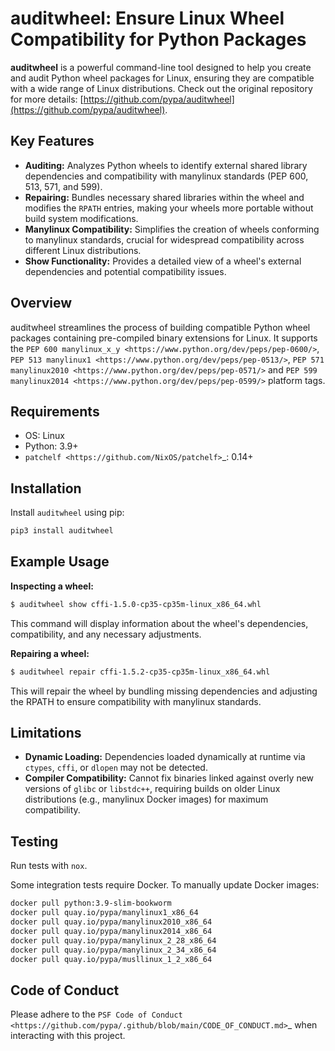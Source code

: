 # auditwheel: Ensure Linux Wheel Compatibility for Python Packages

**auditwheel** is a powerful command-line tool designed to help you create and audit Python wheel packages for Linux, ensuring they are compatible with a wide range of Linux distributions. Check out the original repository for more details: [https://github.com/pypa/auditwheel](https://github.com/pypa/auditwheel).

## Key Features

*   **Auditing:** Analyzes Python wheels to identify external shared library dependencies and compatibility with manylinux standards (PEP 600, 513, 571, and 599).
*   **Repairing:** Bundles necessary shared libraries within the wheel and modifies the `RPATH` entries, making your wheels more portable without build system modifications.
*   **Manylinux Compatibility:** Simplifies the creation of wheels conforming to manylinux standards, crucial for widespread compatibility across different Linux distributions.
*   **Show Functionality:** Provides a detailed view of a wheel's external dependencies and potential compatibility issues.

## Overview

auditwheel streamlines the process of building compatible Python wheel packages containing pre-compiled binary extensions for Linux.  It supports the `PEP 600 manylinux_x_y <https://www.python.org/dev/peps/pep-0600/>`, `PEP 513 manylinux1 <https://www.python.org/dev/peps/pep-0513/>`, `PEP 571 manylinux2010 <https://www.python.org/dev/peps/pep-0571/>` and `PEP 599 manylinux2014 <https://www.python.org/dev/peps/pep-0599/>`  platform tags.

## Requirements

*   OS: Linux
*   Python: 3.9+
*   `patchelf <https://github.com/NixOS/patchelf>`_: 0.14+

## Installation

Install `auditwheel` using pip:

```bash
pip3 install auditwheel
```

## Example Usage

**Inspecting a wheel:**

```bash
$ auditwheel show cffi-1.5.0-cp35-cp35m-linux_x86_64.whl
```

This command will display information about the wheel's dependencies, compatibility, and any necessary adjustments.

**Repairing a wheel:**

```bash
$ auditwheel repair cffi-1.5.2-cp35-cp35m-linux_x86_64.whl
```

This will repair the wheel by bundling missing dependencies and adjusting the RPATH to ensure compatibility with manylinux standards.

## Limitations

*   **Dynamic Loading:**  Dependencies loaded dynamically at runtime via `ctypes`, `cffi`, or `dlopen` may not be detected.
*   **Compiler Compatibility:**  Cannot fix binaries linked against overly new versions of `glibc` or `libstdc++`, requiring builds on older Linux distributions (e.g., manylinux Docker images) for maximum compatibility.

## Testing

Run tests with `nox`.

Some integration tests require Docker.  To manually update Docker images:

```bash
docker pull python:3.9-slim-bookworm
docker pull quay.io/pypa/manylinux1_x86_64
docker pull quay.io/pypa/manylinux2010_x86_64
docker pull quay.io/pypa/manylinux2014_x86_64
docker pull quay.io/pypa/manylinux_2_28_x86_64
docker pull quay.io/pypa/manylinux_2_34_x86_64
docker pull quay.io/pypa/musllinux_1_2_x86_64
```

## Code of Conduct

Please adhere to the `PSF Code of Conduct <https://github.com/pypa/.github/blob/main/CODE_OF_CONDUCT.md>`_ when interacting with this project.